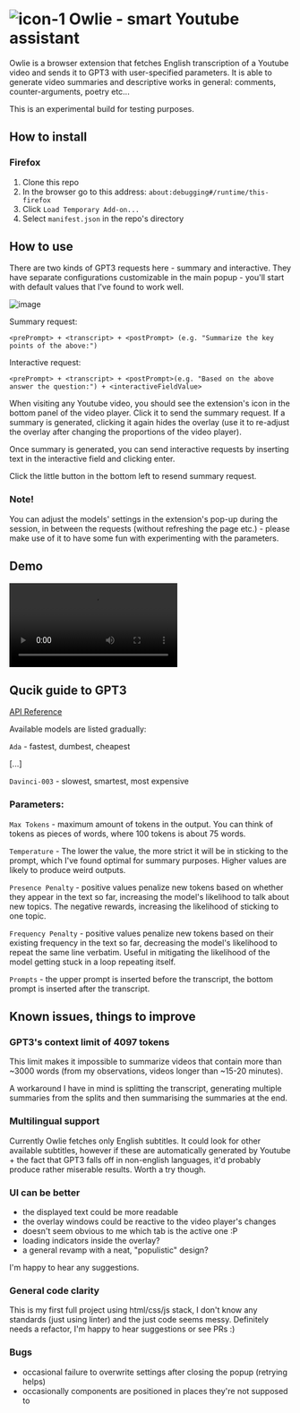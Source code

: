# ![icon-1](https://user-images.githubusercontent.com/64603095/206002183-b4b6a676-9fe2-4bf0-8d43-fe23082b2d63.png) Owlie - smart Youtube assistant


Owlie is a browser extension that fetches English transcription of a Youtube video and sends it to GPT3 with user-specified parameters. It is able to generate video summaries and descriptive works in general: comments, counter-arguments, poetry etc... 


This is an experimental build for testing purposes.

## How to install

### Firefox

1. Clone this repo
2. In the browser go to this address: `about:debugging#/runtime/this-firefox`
3. Click `Load Temporary Add-on...`
4. Select `manifest.json` in the repo's directory

## How to use

There are two kinds of GPT3 requests here - summary and interactive. They have separate configurations customizable in the main popup - you'll start with default values that I've found to work well.

![image](https://user-images.githubusercontent.com/64603095/205995876-732f7c34-b5be-4819-8604-15d547942c4b.png)

Summary request: 

`<prePrompt> + <transcript> + <postPrompt> (e.g. "Summarize the key points of the above:")`

Interactive request: 

`<prePrompt> + <transcript> + <postPrompt>(e.g. "Based on the above answer the question:") + <interactiveFieldValue>`

When visiting any Youtube video, you should see the extension's icon in the bottom panel of the video player. Click it to send the summary request. If a summary is generated, clicking it again hides the overlay (use it to re-adjust the overlay after changing the proportions of the video player).

Once summary is generated, you can send interactive requests by inserting text in the interactive field and clicking enter.

Click the little button in the bottom left to resend summary request.

### Note!

You can adjust the models' settings in the extension's pop-up during the session, in between the requests (without refreshing the page etc.) - please make use of it to have some fun with experimenting with the parameters.

## Demo



![video](https://user-images.githubusercontent.com/64603095/206001174-c57a5418-e0b9-4a22-b9c1-4727ea259a94.mov)



## Qucik guide to GPT3

[API Reference](https://beta.openai.com/docs/api-reference/completions/create)

Available models are listed gradually:

`Ada` - fastest, dumbest, cheapest

[...]

`Davinci-003` - slowest, smartest, most expensive

### Parameters:

`Max Tokens` - maximum amount of tokens in the output. You can think of tokens as pieces of words, where 100 tokens is about 75 words.

`Temperature` - The lower the value, the more strict it will be in sticking to the prompt, which I've found optimal for summary purposes. Higher values are likely to produce weird outputs.

`Presence Penalty` - positive values penalize new tokens based on whether they appear in the text so far, increasing the model's likelihood to talk about new topics. The negative rewards, increasing the likelihood of sticking to one topic.

`Frequency Penalty` - positive values penalize new tokens based on their existing frequency in the text so far, decreasing the model's likelihood to repeat the same line verbatim. Useful in mitigating the likelihood of the model getting stuck in a loop repeating itself.

`Prompts` - the upper prompt is inserted before the transcript, the bottom prompt is inserted after the transcript.

## Known issues, things to improve

### GPT3's context limit of 4097 tokens

This limit makes it impossible to summarize videos that contain more than ~3000 words (from my observations, videos longer than ~15-20 minutes).

A workaround I have in mind is splitting the transcript, generating multiple summaries from the splits and then summarising the summaries at the end.

### Multilingual support

Currently Owlie fetches only English subtitles. It could look for other available subtitles, however if these are automatically generated by Youtube + the fact that GPT3 falls off in non-english languages, it'd probably produce rather miserable results. Worth a try though.

### UI can be better

- the displayed text could be more readable
- the overlay windows could be reactive to the video player's changes 
- doesn't seem obvious to me which tab is the active one :P
- loading indicators inside the overlay? 
- a general revamp with a neat, "populistic" design?

I'm happy to hear any suggestions.

### General code clarity

This is my first full project using html/css/js stack, I don't know any standards (just using linter) and the just code seems messy. Definitely needs a refactor, I'm happy to hear suggestions or see PRs :)

### Bugs
- occasional failure to overwrite settings after closing the popup (retrying helps)
- occasionally components are positioned in places they're not supposed to
